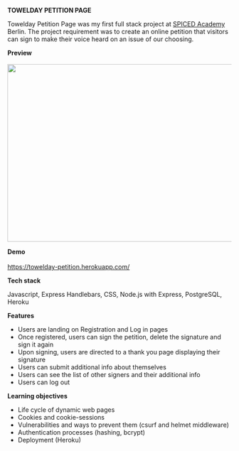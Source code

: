 <strong>TOWELDAY PETITION PAGE</strong>

<p>Towelday Petition Page was my first full stack project at <a href="https://www.spiced-academy.com/en/program/full-stack-web-development/?gclid=CjwKCAjw4MP5BRBtEiwASfwALxpOPOTnCn-ZlPACzpYwRih4SSzYRfxkCuOBJcq71BpkHsr1naRbwRoCStYQAvD_BwE">SPICED Academy</a> Berlin.
The project requirement was to create an online petition that visitors can sign to make their voice heard on an issue of our choosing.</p>

<strong>Preview</strong>
<br></br>
<img width="700" height="400" src="https://media.giphy.com/media/h5Rf6YCRANoBLB1d3y/giphy.gif"/>

<strong>Demo</strong>
<br></br>
<a href="https://towelday-petition.herokuapp.com/">https://towelday-petition.herokuapp.com/</a>

<strong>Tech stack</strong>

<p>Javascript, Express Handlebars, CSS, Node.js with Express, PostgreSQL, Heroku</p>

<strong>Features</strong>
<ul>
<li>Users are landing on Registration and Log in pages</li>
<li>Once registered, users can sign the petition, delete the signature and sign it again</li>
<li>Upon signing, users are directed to a thank you page displaying their signature</li>
<li>Users can submit additional info about themselves</li>
<li>Users can see the list of other signers and their additional info</li>
<li>Users can log out</li>
</ul>

<strong>Learning objectives</strong>
<ul>
<li>Life cycle of dynamic web pages</li>
<li>Cookies and cookie-sessions</li>
<li>Vulnerabilities and ways to prevent them (csurf and helmet middleware)</li>
<li>Authentication processes (hashing, bcrypt)</li>
<li>Deployment (Heroku)</li>
</ul>





